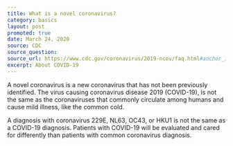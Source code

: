 ```yaml
---
title: What is a novel coronavirus?
category: basics
layout: post
promoted: true
date: March 24, 2020
source: CDC
source_question: 
source_url: https://www.cdc.gov/coronavirus/2019-ncov/faq.html#anchor_1584386215012
excerpt: About COVID-19
---
```


A novel coronavirus is a new coronavirus that has not been previously identified. The virus causing coronavirus disease 2019 (COVID-19), is not the same as the coronaviruses that commonly circulate among humans and cause mild illness, like the common cold.

A diagnosis with coronavirus 229E, NL63, OC43, or HKU1 is not the same as a COVID-19 diagnosis. Patients with COVID-19 will be evaluated and cared for differently than patients with common coronavirus diagnosis.